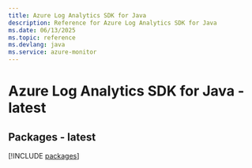 ```yaml
---
title: Azure Log Analytics SDK for Java
description: Reference for Azure Log Analytics SDK for Java
ms.date: 06/13/2025
ms.topic: reference
ms.devlang: java
ms.service: azure-monitor
---
```

# Azure Log Analytics SDK for Java - latest
## Packages - latest
[!INCLUDE [packages](log-analytics-index.md)]